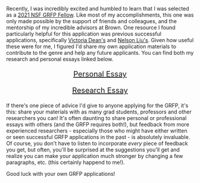 Recently, I was incredibly excited and humbled to learn that I was selected as a [2021 NSF GRFP Fellow](https://www.nsfgrfp.org/). Like most of my accomplishments, this one was only made possible by the support of friends and colleagues, and the mentorship of my incredible advisors at Brown. One resource I found particularly helpful for this application was previous successful applications, specifically [Victoria Dean's](https://vdean.github.io/) and [Nelson Liu's](https://blog.nelsonliu.me/2020/10/13/nsf-grfp-materials/). Given how useful these were for me, I figured I'd share my own application materials to contribute to the genre and help any future applicants. You can find both my research and personal essays linked below.

<div style="text-align: center"> 

<a href="/misc_files/GRFP_personal.pdf"> <p style="font-size:20px"> Personal Essay </p> </a>
<a href="/misc_files/GRFP_research.pdf"> <p style="font-size:20px"> Research Essay </p> </a>

</div>

If there's one piece of advice I'd give to anyone applying for the GRFP, it's this: share your materials with as many grad students, professors and other researchers you can! It's often daunting to share personal or professional essays with others (and the GRFP requires both!), but feedback from more experienced researchers - especially those who might have either written or seen successful GRFP applications in the past - is absolutely invaluable. Of course, you don't have to listen to incorporate *every* piece of feedback you get, but often, you'll be surprised at the suggestions you'll get and realize you can make your application much stronger by changing a few paragraphs, etc. (this certainly happend to me!).

Good luck with your own GRFP applications!